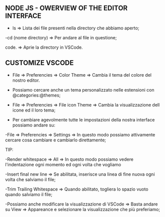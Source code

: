 ## NODE JS - OWERVIEW OF THE EDITOR INTERFACE

- ls => Lista dei file presenti nella directory che abbiamo aperto;

-cd (nome directory) => Per andare al file in questione;

code. => Aprie la directory in VSCode.

## CUSTOMIZE VSCODE

- File => Preferencies => Color Theme => Cambia il tema del colore del nostro editor.

- Possiamo cercare anche un tema personalizzato nelle estensioni con @categories:@themes;

- File => Preferencies => File icon Theme =>
  Cambia la visualizzazione dell icone ed il loro tema;

- Per cambiare agevolmente tutte le impostazioni della nostra interface possiamo andare su:

-File => Preferencies => Settings => In questo modo possiamo attivamente cercare cosa cambiare e cambiarlo direttamente;

TIP:

-Render whitespace => All => In questo modo possiamo vedere l'indentazione ogni momento ed ogni volta che vogliamo

-Insert final new line => Se abilitata, inserisce una linea di fine nuova ogni volta che salviamo il file;

-Trim Trailing Whitespace => Quando abilitato, togliera lo spazio vuoto quando salviamo il file;

-Possiamo anche modificare la visualizzazione di VSCode => Basta andare su View => Appareance e selezionare la visualizzazione che più preferiamo;

